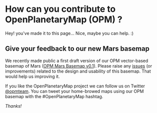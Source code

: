 # How can you contribute to OpenPlanetaryMap (OPM) ?

Hey! you've made it to this page... Nice, maybe you can help. :)

## Give your feedback to our new Mars basemap

We recently made public a first draft version of our OPM vector-based basemap of Mars ([OPM Mars Basemap v0.1](https://github.com/openplanetary/opm/wiki/OPM-Mars-Basemap-v0.1)).
Please raise any [issues](https://github.com/openplanetary/opm/issues) (or improvements) related to the design and usability of this basemap. That would help us improving it.

If you like the OpenPlanetaryMap project we can follow us on Twitter [@opmteam](https://twitter.com/opmteam).
You can tweet your home-browed maps using our OPM basemap with the #OpenPlanetaryMap hashtag.

_Thanks!_
